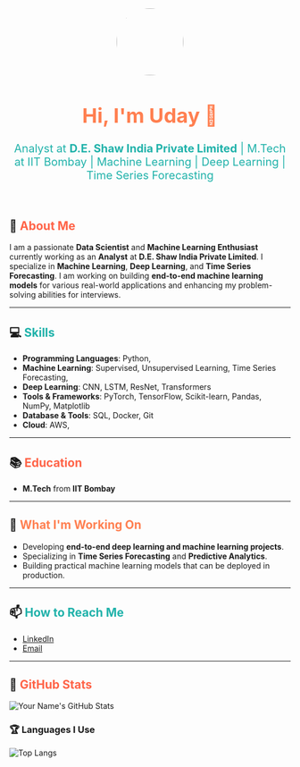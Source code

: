 <!-- Profile Header with background and style -->
<div align="center">
  <img src="https://avatars.githubusercontent.com/u/your-avatar-id" width="120px" style="border-radius: 50%;" />
  <h1 style="font-size: 36px; color: #ff7f50;">Hi, I'm Uday 👋</h1>
  <p style="font-size: 20px; color: #20b2aa;">Analyst at <b>D.E. Shaw India Private Limited</b> | M.Tech at IIT Bombay | Machine Learning | Deep Learning | Time Series Forecasting</p>
</div>

<br/>

## 🚀 <span style="color: #ff6347;">About Me</span>
I am a passionate **Data Scientist** and **Machine Learning Enthusiast** currently working as an **Analyst** at **D.E. Shaw India Private Limited**. I specialize in **Machine Learning**, **Deep Learning**, and **Time Series Forecasting**. I am working on building **end-to-end machine learning models** for various real-world applications and enhancing my problem-solving abilities for interviews.

---

## 💻 <span style="color: #20b2aa;">Skills</span> 
- **Programming Languages**: Python, 
- **Machine Learning**: Supervised, Unsupervised Learning, Time Series Forecasting,
- **Deep Learning**: CNN, LSTM, ResNet, Transformers
- **Tools & Frameworks**: PyTorch, TensorFlow, Scikit-learn, Pandas, NumPy, Matplotlib
- **Database & Tools**: SQL, Docker, Git
- **Cloud**: AWS,

---

## 📚 <span style="color: #ff6347;">Education</span>
- **M.Tech**  from **IIT Bombay**

---

## 🚀 <span style="color: #ff7f50;">What I'm Working On</span>
- Developing **end-to-end deep learning and machine learning projects**.
- Specializing in **Time Series Forecasting** and **Predictive Analytics**.
- Building practical machine learning models that can be deployed in production.

---

## 📫 <span style="color: #20b2aa;">How to Reach Me</span>
- [LinkedIn]([https://www.linkedin.com/in/your-profile](https://www.linkedin.com/in/uday-g-r/))
- [Email](mailto:udaybhaskar717@gmail.com)

---

## 🎯 <span style="color: #ff6347;">GitHub Stats</span>
![Your Name's GitHub Stats](https://github-readme-stats.vercel.app/api?username=udaybhaskar717&show_icons=true&hide_title=true&hide=prs&count_private=true&theme=radical)

<!-- Show off your languages -->
### 🏆 Languages I Use
![Top Langs](https://github-readme-stats.vercel.app/api/top-langs/?username=udaybhaskar717&langs_count=8&layout=compact&theme=radical)
